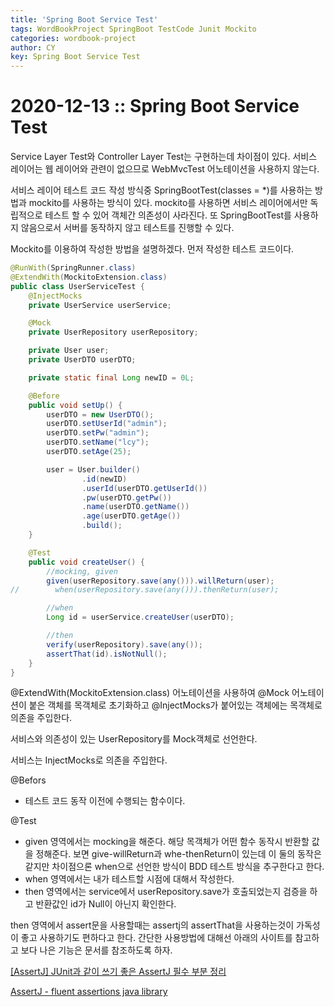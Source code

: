 ```yaml
---
title: 'Spring Boot Service Test'
tags: WordBookProject SpringBoot TestCode Junit Mockito
categories: wordbook-project
author: CY
key: Spring Boot Service Test
---
```

# 2020-12-13 :: Spring Boot Service Test

Service Layer Test와 Controller Layer Test는 구현하는데 차이점이 있다. 서비스 레이어는 웹 레이어와 관련이 없으므로 WebMvcTest 어노테이션을 사용하지 않는다.

서비스 레이어 테스트 코드 작성 방식중 SpringBootTest(classes = *)를 사용하는 방법과 mockito를 사용하는 방식이 있다. mockito를 사용하면 서비스 레이어에서만 독립적으로 테스트 할 수 있어 객체간 의존성이 사라진다. 또 SpringBootTest를 사용하지 않음으로서 서버를 동작하지 않고 테스트를 진행할 수 있다.

Mockito를 이용하여 작성한 방법을 설명하겠다. 먼저 작성한 테스트 코드이다.

```java
@RunWith(SpringRunner.class)
@ExtendWith(MockitoExtension.class)
public class UserServiceTest {
    @InjectMocks
    private UserService userService;

    @Mock
    private UserRepository userRepository;

    private User user;
    private UserDTO userDTO;

    private static final Long newID = 0L;

    @Before
    public void setUp() {
        userDTO = new UserDTO();
        userDTO.setUserId("admin");
        userDTO.setPw("admin");
        userDTO.setName("lcy");
        userDTO.setAge(25);

        user = User.builder()
                .id(newID)
                .userId(userDTO.getUserId())
                .pw(userDTO.getPw())
                .name(userDTO.getName())
                .age(userDTO.getAge())
                .build();
    }

    @Test
    public void createUser() {
        //mocking, given
        given(userRepository.save(any())).willReturn(user);
//        when(userRepository.save(any())).thenReturn(user);

        //when
        Long id = userService.createUser(userDTO);

        //then
        verify(userRepository).save(any());
        assertThat(id).isNotNull();
    }
}
```

@ExtendWith(MockitoExtension.class) 어노테이션을 사용하여 @Mock 어노테이션이 붙은 객체를 목객체로 초기화하고 @InjectMocks가 붙어있는 객체에는 목객체로 의존을 주입한다.

서비스와 의존성이 있는 UserRepository를 Mock객체로 선언한다.

서비스는 InjectMocks로 의존을 주입한다.

@Befors

- 테스트 코드 동작 이전에 수행되는 함수이다.

@Test

- given 영역에서는 mocking을 해준다. 해당 목객체가 어떤 함수 동작시 반환할 값을 정해준다. 보면 give-willReturn과 whe-thenReturn이 있는데 이 둘의 동작은 같지만 차이점으론 when으로 선언한 방식이 BDD 테스트 방식을 추구한다고 한다.
- when 영역에서는 내가 테스트할 시점에 대해서 작성한다.
- then 영역에서는 service에서 userRepository.save가 호출되었는지 검증을 하고 반환값인 id가 Null이 아닌지 확인한다.

then 영역에서 assert문을 사용할때는 assertj의 assertThat을 사용하는것이 가독성이 좋고 사용하기도 편하다고 한다.  간단한 사용방법에 대해선 아래의 사이트를 참고하고 보다 나은 기능은 문서를 참조하도록 하자.

[[AssertJ] JUnit과 같이 쓰기 좋은 AssertJ 필수 부분 정리](https://pjh3749.tistory.com/241)

[AssertJ - fluent assertions java library](https://assertj.github.io/doc/)